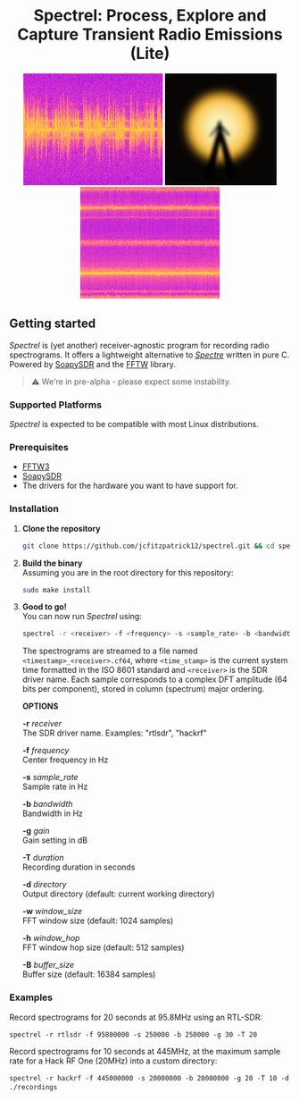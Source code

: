 <h1 align="center">
  Spectrel: Process, Explore and Capture Transient Radio Emissions (Lite)
</h1>

<div align="center">
  <img src="gallery/rtlsdr_example_a.png" height="200px">
  <img src="gallery/spectre.png" height="200px">
  <img src="gallery/rtlsdr_example_b.png" height="200px">
</div>

## Getting started

_Spectrel_ is (yet another) receiver-agnostic program for recording radio spectrograms. It offers a lightweight alternative to [_Spectre_](https://github.com/jcfitzpatrick12/spectre) written in pure C. Powered by [SoapySDR](https://github.com/pothosware/SoapySDR) and the [FFTW](https://www.fftw.org/) library.

> :warning: We're in pre-alpha - please expect some instability.

### Supported Platforms
_Spectrel_ is expected to be compatible with most Linux distributions.

### Prerequisites

- [FFTW3](https://www.fftw.org/)
- [SoapySDR](https://github.com/pothosware/SoapySDR)
- The drivers for the hardware you want to have support for. 

### Installation

1. **Clone the repository**  
    ```bash
    git clone https://github.com/jcfitzpatrick12/spectrel.git && cd spectrel
    ```

2. **Build the binary**  
    Assuming you are in the root directory for this repository:  
    ```bash
    sudo make install
    ```

3. **Good to go!**  
    You can now run _Spectrel_ using:  
    ```bash
    spectrel -r <receiver> -f <frequency> -s <sample_rate> -b <bandwidth> -g <gain> -T <duration> [-d directory]  [-w window_size] [-h window_hop] [-B buffer_size]
    ```
    The spectrograms are streamed to a file named `<timestamp>_<receiver>.cf64`, where `<time_stamp>` is the current system time formatted in the ISO 8601 standard and `<receiver>` is the SDR driver name. Each sample corresponds to a complex DFT amplitude (64 bits per component), stored in column (spectrum) major ordering.

    **OPTIONS**

    **-r** *receiver*  
    The SDR driver name. Examples: "rtlsdr", "hackrf"

    **-f** *frequency*  
    Center frequency in Hz

    **-s** *sample_rate*  
    Sample rate in Hz

    **-b** *bandwidth*  
    Bandwidth in Hz

    **-g** *gain*  
    Gain setting in dB

    **-T** *duration*  
    Recording duration in seconds

    **-d** *directory*  
    Output directory (default: current working directory)

    **-w** *window_size*  
    FFT window size (default: 1024 samples)

    **-h** *window_hop*  
    FFT window hop size (default: 512 samples)

    **-B** *buffer_size*  
    Buffer size (default: 16384 samples)

### Examples

Record spectrograms for 20 seconds at 95.8MHz using an RTL-SDR:  
```
spectrel -r rtlsdr -f 95800000 -s 250000 -b 250000 -g 30 -T 20
```

Record spectrograms for 10 seconds at 445MHz, at the maximum sample rate for a Hack RF One (20MHz) into a custom directory:  
```
spectrel -r hackrf -f 445000000 -s 20000000 -b 20000000 -g 20 -T 10 -d ./recordings
```
